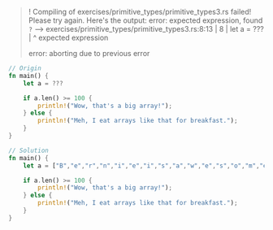 >! Compiling of exercises/primitive_types/primitive_types3.rs failed! Please try again. Here's the output:
>error: expected expression, found `?`
> --> exercises/primitive_types/primitive_types3.rs:8:13
>  |
>8 |     let a = ???
>  |             ^ expected expression
>
>error: aborting due to previous error

```rust
// Origin
fn main() {
    let a = ???

    if a.len() >= 100 {
        println!("Wow, that's a big array!");
    } else {
        println!("Meh, I eat arrays like that for breakfast.");
    }
}
```

```rust
// Solution
fn main() {
    let a = ["B","e","r","n","i","e","i","s","a","w","e","s","o","m","e"];

    if a.len() >= 100 {
        println!("Wow, that's a big array!");
    } else {
        println!("Meh, I eat arrays like that for breakfast.");
    }
}
```